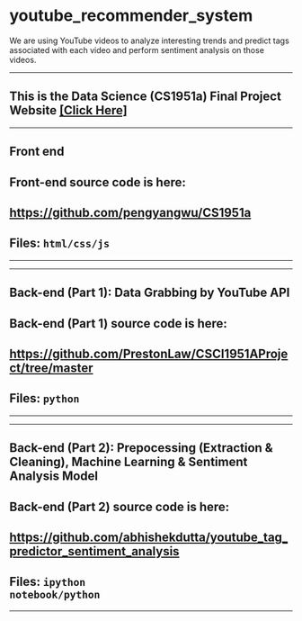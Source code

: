 # youtube_recommender_system

We are using YouTube videos to analyze interesting trends and predict tags associated with each video and perform sentiment analysis on those videos.

---------------------------------------------------------
## This is the Data Science (CS1951a) Final Project Website [[Click Here]](https://pengyangwu.github.io/CS1951a/)
---------------------------------------------------------
##        Front end  

## Front-end source code is here:

## https://github.com/pengyangwu/CS1951a

##    Files:  <code>html/css/js </code>
---------------------------------------------------------

---------------------------------------------------------
##        Back-end (Part 1): Data Grabbing by YouTube API

## Back-end (Part 1) source code is here:

## https://github.com/PrestonLaw/CSCI1951AProject/tree/master

##    Files:  <code>python</code>
---------------------------------------------------------

---------------------------------------------------------
##        Back-end (Part 2): Prepocessing (Extraction & Cleaning), Machine Learning & Sentiment Analysis Model

## Back-end (Part 2) source code is here:

## https://github.com/abhishekdutta/youtube_tag_predictor_sentiment_analysis

##    Files:  <code>ipython notebook/python</code>
---------------------------------------------------------

